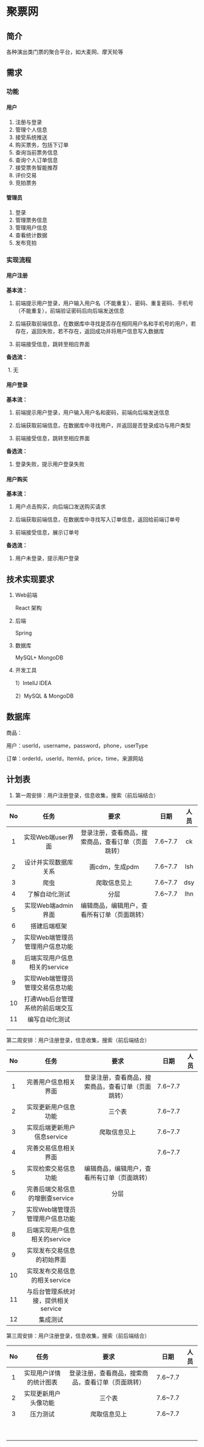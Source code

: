 # 聚票网

## 简介

各种演出类门票的聚合平台，如大麦网、摩天轮等

## 需求

### 功能

#### 用户

1. 注册与登录
2. 管理个人信息
3. 接受系统推送
4. 购买票务，包括下订单
5. 查询当前票务信息
6. 查询个人订单信息
7. 接受票务智能推荐
8. 评价交易
9. 竞拍票务

#### 管理员

1. 登录
2. 管理票务信息
3. 管理用户信息
4. 查看统计数据
5. 发布竞拍

### 实现流程

#### 用户注册

**基本流：**

1. 前端提示用户登录，用户输入用户名（不能重复）、密码、重复密码、手机号（不能重复），前端验证密码后向后端发送信息

2. 后端获取前端信息，在数据库中寻找是否存在相同用户名和手机号的用户，若存在，返回失败，若不存在，返回成功并将用户信息写入数据库

3. 前端接受信息，跳转至相应界面

**备选流：**

​    1. 无

#### 用户登录

**基本流：**

1. 前端提示用户登录，用户输入用户名和密码，前端向后端发送信息

2. 后端获取前端信息，在数据库中寻找用户，并返回是否登录成功与用户类型

3. 前端接受信息，跳转至相应界面

**备选流：**

1. 登录失败，提示用户登录失败

#### 用户购买

**基本流：**

1. 用户点击购买，向后端口发送购买请求

2. 后端获取前端信息，在数据库中寻找写入订单信息，返回给前端订单号

3. 前端接受信息，展示订单号

**备选流：**

1. 用户未登录，提示用户登录

## 技术实现要求

1. Web前端

   React 架构

2. 后端

   Spring

3. 数据库

   MySQL+ MongoDB

4. 开发工具

   1）IntellJ IDEA

   2）MySQL & MongoDB

## 数据库

商品：

用户：userId，username，password，phone，userType

订单：orderId，userId，ItemId，price，time，来源网站

## 计划表

1. 第一周安排：用户注册登录，信息收集，搜索（前后端结合）

|  No  |              任务               |                        要求                        |  日期   | 人员 |
| :--: | :-----------------------------: | :------------------------------------------------: | :-----: | :--: |
|  1   |        实现Web端user界面        | 登录注册，查看商品，搜索商品，查看订单（页面跳转） | 7.6~7.7 |  ck  |
|  2   |      设计并实现数据库关系       |                   画cdm，生成pdm                   | 7.6~7.7 | lsh  |
|  3   |              爬虫               |                    爬取信息见上                    | 7.6~7.7 | dsy  |
|  4   |         了解自动化测试          |                        分层                        | 7.6~7.7 | lhn  |
|  5   |       实现Web端admin界面        |    编辑商品，编辑用户，查看所有订单（页面跳转）    |         |      |
|  6   |          搭建后端框架           |                                                    |         |      |
|  7   | 实现Web端管理员管理用户信息功能 |                                                    |         |      |
|  8   |  后端实现用户信息相关的service  |                                                    |         |      |
|  9   | 实现Web端管理员管理交易信息功能 |                                                    |         |      |
|  10  | 打通Web后台管理系统的前后端交互 |                                                    |         |      |
|  11  |         编写自动化测试          |                                                    |         |      |
|      |                                 |                                                    |         |      |
|      |                                 |                                                    |         |      |

第二周安排：用户注册登录，信息收集，搜索（前后端结合）

|  No  |                任务                 |                        要求                        |  日期   | 人员 |
| :--: | :---------------------------------: | :------------------------------------------------: | :-----: | :--: |
|  1   |        完善用户信息相关界面         | 登录注册，查看商品，搜索商品，查看订单（页面跳转） | 7.6~7.7 |      |
|  2   |        实现更新用户信息功能         |                       三个表                       | 7.6~7.7 |      |
|  3   |     实现后端更新用户信息service     |                    爬取信息见上                    | 7.6~7.7 |      |
|  4   |        完善交易信息相关界面         |                                                    | 7.6~7.7 |      |
|  5   |        实现检索交易信息功能         |    编辑商品，编辑用户，查看所有订单（页面跳转）    |         |      |
|  6   |   完善后端交易信息的增删查service   |                        分层                        |         |      |
|  7   |   实现Web端管理员管理用户信息功能   |                                                    |         |      |
|  8   |    后端实现用户信息相关的service    |                                                    |         |      |
|  9   |     实现发布交易信息的初始界面      |                                                    |         |      |
|  10  |    实现发布交易信息的相关service    |                                                    |         |      |
|  11  | 与后台管理系统对接，提供相关service |                                                    |         |      |
|  12  |              集成测试               |                                                    |         |      |

第三周安排：用户注册登录，信息收集，搜索（前后端结合）

|  No  |          任务          |                        要求                        |  日期   | 人员 |
| :--: | :--------------------: | :------------------------------------------------: | :-----: | :--: |
|  1   | 实现用户详情的统计图表 | 登录注册，查看商品，搜索商品，查看订单（页面跳转） | 7.6~7.7 |      |
|  2   |  实现更新用户头像功能  |                       三个表                       | 7.6~7.7 |      |
|  3   |        压力测试        |                    爬取信息见上                    | 7.6~7.7 |      |
|      |                        |                                                    |         |      |
|      |                        |                                                    |         |      |
|      |                        |                                                    |         |      |
|      |                        |                                                    |         |      |
|      |                        |                                                    |         |      |
|      |                        |                                                    |         |      |
|      |                        |                                                    |         |      |
|      |                        |                                                    |         |      |
|      |                        |                                                    |         |      |